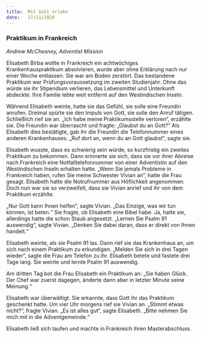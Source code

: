 ```yaml
---
title:  Mit Gott erlebt
date:   27/11/2020
---
```


### Praktikum in Frankreich

_Andrew McChesney, Adventist Mission_

Elisabeth Birba wollte in Frankreich ein achtwöchiges Krankenhauspraktikum absolvieren, wurde aber ohne Erklärung nach nur einer Woche entlassen. Sie war am Boden zerstört. Das bestandene Praktikum war Prüfungsvoraussetzung im zweiten Studienjahr. Ohne das würde sie ihr Stipendium verlieren, das Lebensmittel und Unterkunft abdeckte. Ihre Familie lebte weit entfernt auf den Westindischen Inseln.

Während Elisabeth weinte, hatte sie das Gefühl, sie solle eine Freundin anrufen. Dreimal spürte sie den Impuls von Gott, sie solle den Anruf tätigen. Schließlich rief sie an. „Ich habe meine Praktikumsstelle verloren“, erzählte sie. Die Freundin war überrascht und fragte: „Glaubst du an Gott?“ Als Elisabeth dies bestätigte, gab ihr die Freundin die Telefonnummer eines anderen Krankenhauses. „Ruf dort an, wenn du an Gott glaubst“, sagte sie.

Elisabeth wusste, dass es schwierig sein würde, so kurzfristig ein zweites Praktikum zu bekommen. Dann erinnerte sie sich, dass sie vor ihrer Abreise nach Frankreich eine Notfalltelefonnummer von einer Adventistin auf den Westindischen Inseln erhalten hatte. „Wenn Sie jemals Probleme in Frankreich haben, rufen Sie meine Schwester Vivian an“, hatte die Frau gesagt. Elisabeth hatte die Notrufnummer aus Höflichkeit angenommen. Doch nun war sie so verzweifelt, dass sie Vivian anrief und ihr von dem Praktikum erzählte.

„Nur Gott kann Ihnen helfen“, sagte Vivian. „Das Einzige, was wir tun können, ist beten.“ Sie fragte, ob Elisabeth eine Bibel habe. Ja, hatte sie, allerdings hatte die schon Staub angesetzt. „Lernen Sie Psalm 91 auswendig“, sagte Vivian. „Denken Sie dabei daran, dass er direkt von Ihnen handelt.“

Elisabeth weinte, als sie Psalm 91 las. Dann rief sie das Krankenhaus an, um sich nach einem Praktikum zu erkundigen. „Melden Sie sich in drei Tagen wieder“, sagte die Frau am Telefon zu ihr. Elisabeth betete und fastete drei Tage lang. Sie weinte und lernte Psalm 91 auswendig.

Am dritten Tag bot die Frau Elisabeth ein Praktikum an: „Sie haben Glück. Der Chef war zuerst dagegen, änderte dann aber in letzter Minute seine Meinung.“

Elisabeth war überwältigt. Sie erkannte, dass Gott ihr das Praktikum geschenkt hatte. Um vier Uhr morgens rief sie Vivian an. „Stimmt etwas nicht?“, fragte Vivian. „Es ist alles gut“, sagte Elisabeth. „Bitte nehmen Sie mich mit in die Adventgemeinde.“

Elisabeth ließ sich taufen und machte in Frankreich ihren Masterabschluss.

